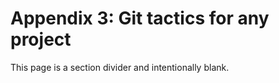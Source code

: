 # **Appendix 3: Git tactics for any project**

This page is a section divider and intentionally blank.
